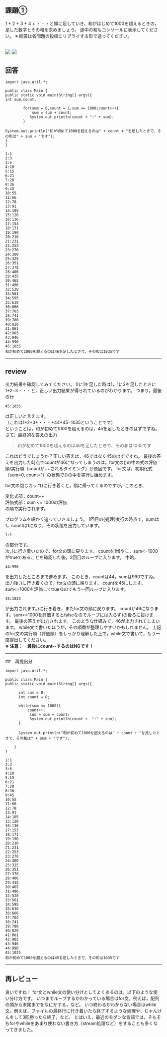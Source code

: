 ## 課題①
1 + 2 + 3 + 4 + ・・・と順に足していき、和がはじめて1000を超えるときの，足した数字とその和を求めましょう。
途中の和もコンソールに表示してください。
※ 回答は各問題の投稿にリプライする形で送ってください。

![](../img/lesson03-01-01.png)
![](../img/lesson03-01-02.png)
---

## 回答
~~~
import java.util.*;

public class Main {
public static void main(String[] args){
int sum,count;

        for(sum = 0,count = 1;sum <= 1000;count++){
            sum = sum + count;
           System.out.println(count + ":" + sum);
        }

System.out.println("和が初めて1000を超えるのは" + count + "を足したときで、その和は" + sum + "です");
}
}

1:1
2:3
3:6
4:10
5:15
6:21
7:28
8:36
9:45
10:55
11:66
12:78
13:91
14:105
15:120
16:136
17:153
18:171
19:190
20:210
21:231
22:253
23:276
24:300
25:325
26:351
27:378
28:406
29:435
30:465
31:496
32:528
33:561
34:595
35:630
36:666
37:703
38:741
39:780
40:820
41:861
42:903
43:946
44:990
45:1035
和が初めて1000を超えるのは46を足したときで、その和は1035です
~~~

---

## review

出力結果を確認してみてください。
0に1を足した時は1，1に2を足したときに1+2=3・・・と，正しい出力結果が得られているのがわかります。
つまり，最後の行
~~~
45:1035
~~~
は正しいと言えます。  
（これは1+2+3+・・・+44+45=1035ということです）  
ということは，和が初めて1000を超えるのは，45を足したときのはずですね。  
さて，最終的な答えの出力

>和が初めて1000を超えるのは46を足したときで、その和は1035です

これはどうでしょうか？正しい答えは，46ではなく45のはずですね。
最後の答えを出力した時点でcountが46になってしまうのは，for文の()の中の式の評価順/実行順（countが++されるタイミング）が原因です。
for文は，初期化式（sum=0, count=1）の状態で{}の中を実行し始めます。  

for文の閉じカッコ}に行き着くと，頭に帰ってくるのですが，このとき、  

変化式部：count++  
評価式部：sum <= 1000の評価  
の順で実行されます。  

プログラムを細かく追っていきましょう。
1回目の{処理}実行の時点で，sumは1，countは1になり，その状態を出力しています。
~~~
1:1
~~~
の部分です。  
次，}に行き着いたので，for文の頭に戻ります。
countを1増やし，sum<=1000がtrueであることを確認した後，2回目のループに入ります。
中略，
~~~
44:990
~~~
を出力したところまで進めます。
このとき，countは44，sumは990ですね。
出力後，}に行き着くので，for文の頭に帰ります。
countを45にします。sum<=1000を評価してtrueなのでもう一回ループに入ります。
~~~
45:1035
~~~
が出力されます。}に行き着き，またfor文の頭に戻ります。
countが46になります。sum<=1000を評価するとfalseなのでループには入らず}の後ろに抜けます。
最後の答えが出力されます。
このような仕組みで，46が出力されてしまいます。
while文で書いたほうが，その順番が整理しやすいかもしれません。
上記のfor文の実行順（評価順）をしっかり理解した上で，while文で書いて，もう一度提出してください。  
**※ 注意：　最後にcount--するのはNGです！**

---

##　再提出分
~~~
import java.util.*;

public class Main {
public static void main(String[] args){

      int sum = 0;
      int count = 0;
     
      while(sum <= 1000){
          count++;
           sum = sum + count;
           System.out.println(count +  ":" + sum);
      }
   
      System.out.println("和が初めて1000を超えるのは" + count + "を足したときで、その和は" + sum + "です");
   
    }
}

1:1
2:3
3:6
4:10
5:15
6:21
7:28
8:36
9:45
10:55
11:66
12:78
13:91
14:105
15:120
16:136
17:153
18:171
19:190
20:210
21:231
22:253
23:276
24:300
25:325
26:351
27:378
28:406
29:435
30:465
31:496
32:528
33:561
34:595
35:630
36:666
37:703
38:741
39:780
40:820
41:861
42:903
43:946
44:990
45:1035
和が初めて1000を超えるのは45を足したときで、その和は1035です
~~~

---

## 再レビュー

良いですね！
for文とwhile文の使い分けとしてよくあるのは，以下のような使い分け方です。
いつまでループするかわかっている場合はfor文。例えば，配列の頭から末尾までをなにかする，など。
いつ終わるかわからない場合はwhile文。例えば，ファイルの最終行に行き着いたら終了するような処理や，じゃんけんをして3回勝ったら終了，など。
とはいえ，最近のモダンな言語では，そもそもforやwhileをあまり使わない書き方（stream処理など）をすることも多くなってきました。